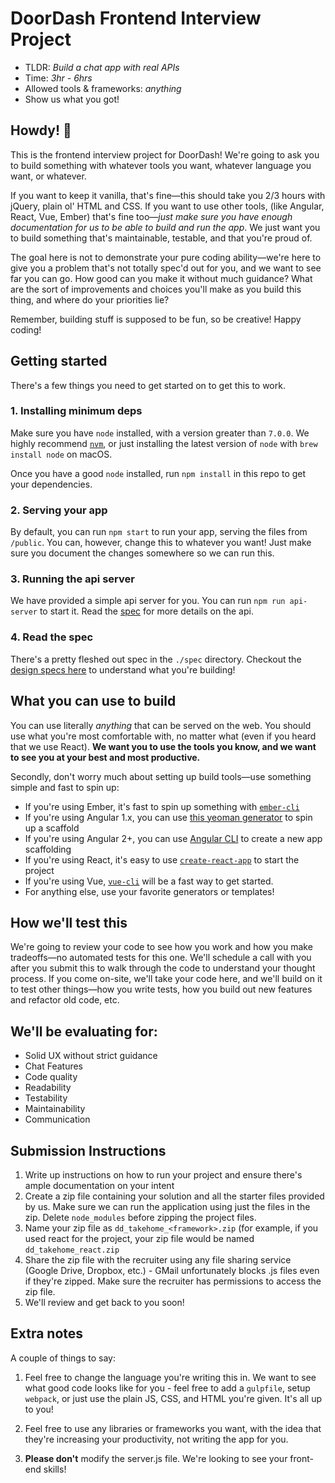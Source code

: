 # DoorDash Frontend Interview Project

-   TLDR: _Build a chat app with real APIs_
-   Time: _3hr - 6hrs_
-   Allowed tools & frameworks: _anything_
-   Show us what you got!

## Howdy! 👋

This is the frontend interview project for DoorDash! We're going to ask you to build something with whatever tools you want, whatever language you want, or whatever.

If you want to keep it vanilla, that's fine—this should take you 2/3 hours with jQuery, plain ol' HTML and CSS. If you want to use other tools, (like Angular, React, Vue, Ember) that's fine too—_just make sure you have enough documentation for us to be able to build and run the app_. We just want you to build something that's maintainable, testable, and that you're proud of.

The goal here is not to demonstrate your pure coding ability—we're here to give you a problem that's not totally spec'd out for you, and we want to see far you can go. How good can you make it without much guidance? What are the sort of improvements and choices you'll make as you build this thing, and where do your priorities lie?

Remember, building stuff is supposed to be fun, so be creative! Happy coding!

## Getting started

There's a few things you need to get started on to get this to work.

### 1. Installing minimum deps

Make sure you have `node` installed, with a version greater than `7.0.0`. We highly recommend [`nvm`](https://github.com/creationix/nvm), or just installing the latest version of `node` with `brew install node` on macOS.

Once you have a good `node` installed, run `npm install` in this repo to get your dependencies.

### 2. Serving your app

By default, you can run `npm start` to run your app, serving the files from `/public`. You can, however, change this to whatever you want! Just make sure you document the changes somewhere so we can run this.

### 3. Running the api server

We have provided a simple api server for you. You can run `npm run api-server` to start it. Read the [spec](./spec/api-endpoints.md) for more details on the api.

### 4. Read the spec

There's a pretty fleshed out spec in the `./spec` directory. Checkout the [design specs here](./spec/designs/detailed-design-specs.md) to understand what you're building!

## What you can use to build

You can use literally _anything_ that can be served on the web. You should use what you're most comfortable with, no matter what (even if you heard that we use React). **We want you to use the tools you know, and we want to see you at your best and most productive.**

Secondly, don't worry much about setting up build tools—use something simple and fast to spin up:

-   If you're using Ember, it's fast to spin up something with [`ember-cli`](https://ember-cli.com/)
-   If you're using Angular 1.x, you can use [this yeoman generator](https://github.com/yeoman/generator-angular) to spin up a scaffold
-   If you're using Angular 2+, you can use [Angular CLI](https://cli.angular.io/) to create a new app scaffolding
-   If you're using React, it's easy to use [`create-react-app`](https://github.com/facebookincubator/create-react-app) to start the project
-   If you're using Vue, [`vue-cli`](https://github.com/vuejs/vue-cli) will be a fast way to get started.
-   For anything else, use your favorite generators or templates!

## How we'll test this

We're going to review your code to see how you work and how you make tradeoffs—no automated tests for this one. We'll schedule a call with you after you submit this to walk through the code to understand your thought process. If you come on-site, we'll take your code here, and we'll build on it to test other things—how you write tests, how you build out new features and refactor old code, etc.

## We'll be evaluating for:

-   Solid UX without strict guidance
-   Chat Features
-   Code quality
-   Readability
-   Testability
-   Maintainability
-   Communication

## Submission Instructions

1. Write up instructions on how to run your project and ensure there's ample documentation on your intent
2. Create a zip file containing your solution and all the starter files provided by us. Make sure we can run the application using just the files in the zip. Delete `node_modules` before zipping the project files.
3. Name your zip file as `dd_takehome_<framework>.zip` (for example, if you used react for the project, your zip file would be named `dd_takehome_react.zip`
4. Share the zip file with the recruiter using any file sharing service (Google Drive, Dropbox, etc.) - GMail unfortunately blocks .js files even if they're zipped. Make sure the recruiter has permissions to access the zip file.
5. We'll review and get back to you soon!

## Extra notes

A couple of things to say:

1. Feel free to change the language you're writing this in. We want to see what good code looks like for you - feel free to add a `gulpfile`, setup `webpack`, or just use the plain JS, CSS, and HTML you're given. It's all up to you!

2. Feel free to use any libraries or frameworks you want, with the idea that they're increasing your productivity, not writing the app for you.

3. **Please don't** modify the server.js file. We're looking to see your front-end skills!
